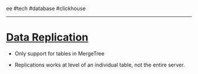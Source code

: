 ee
#tech #database  #clickhouse 

---
# [Data Replication](https://clickhouse.com/docs/en/engines/table-engines/mergetree-family/replication)

- Only support for tables in MergeTree

- Replications works at level of an individual table, not the entire server.